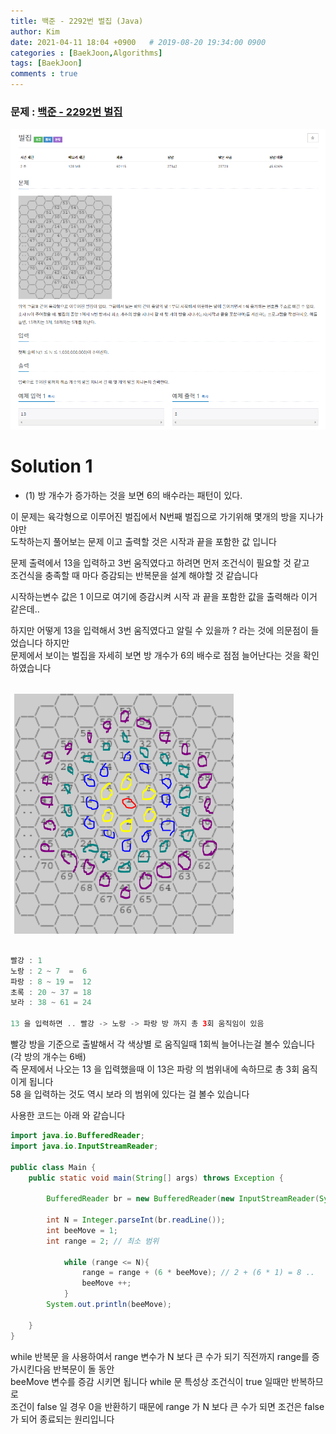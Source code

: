 ```yaml
---
title: 백준 - 2292번 벌집 (Java)
author: Kim
date: 2021-04-11 18:04 +0900   # 2019-08-20 19:34:00 0900
categories : [BaekJoon,Algorithms]
tags: [BaekJoon]
comments : true
---
```


### 문제 : <a href = "https://www.acmicpc.net/problem/2292">백준 - 2292번 벌집 </a><br>
<img src = "/post/images/backjoon/2292.png"><br>

# Solution 1

* (1) 방 개수가 증가하는 것을 보면 6의 배수라는 패턴이 있다.

이 문제는 육각형으로 이루어진 벌집에서 N번째 벌집으로 가기위해 몇개의 방을 지나가야만<br>
도착하는지 풀어보는 문제 이고 출력할 것은 시작과 끝을 포함한 값 입니다<br>

문제 출력에서 13을 입력하고 3번 움직였다고 하려면 먼저 조건식이 필요할 것 같고<br>
조건식을 충족할 때 마다 증감되는 반복문을  설계 해야할 것 같습니다<br>

시작하는변수 값은 1 이므로 여기에 증감시켜 시작 과 끝을 포함한 값을 출력해라 이거 같은데..<br>

하지만 어떻게 13을 입력해서 3번 움직였다고 알릴 수 있을까 ? 라는 것에 의문점이 들었습니다 하지만<br>
문제에서 보이는 벌집을 자세히 보면 방 개수가 6의 배수로 점점 늘어난다는 것을 확인하였습니다<br>
<br>

<img src = "/post/images/backjoon/2292a.png"><br>

```java

빨강 : 1 
노랑 : 2 ~ 7  =  6
파랑 : 8 ~ 19 =  12 
초록 : 20 ~ 37 = 18
보라 : 38 ~ 61 = 24

13 을 입력하면 .. 빨강 -> 노랑 -> 파랑 방 까지 총 3회 움직임이 있음
```
빨강 방을 기준으로 출발해서 각 색상별 로 움직일때 1회씩 늘어나는걸 볼수 있습니다 (각 방의 개수는 6배)<br>
즉 문제에서 나오는 13 을 입력했을때 이 13은 파랑 의 범위내에 속하므로 총 3회 움직이게 됩니다<br>
58 을 입력하는 것도 역시 보라 의 범위에 있다는 걸 볼수 있습니다<br>

사용한 코드는 아래 와 같습니다<br>

```java
import java.io.BufferedReader;
import java.io.InputStreamReader;

public class Main {
    public static void main(String[] args) throws Exception {

        BufferedReader br = new BufferedReader(new InputStreamReader(System.in));

        int N = Integer.parseInt(br.readLine());
        int beeMove = 1;
        int range = 2; // 최소 범위

            while (range <= N){
                range = range + (6 * beeMove); // 2 + (6 * 1) = 8 ..
                beeMove ++;
            }
        System.out.println(beeMove);

    }
}
```

while 반복문 을 사용하여서 range 변수가 N 보다 큰 수가 되기 직전까지 range를 증가시킨다음 반복문이 돌 동안<br>
beeMove 변수를 증감 시키면 됩니다 while 문 특성상 조건식이 true 일때만 반복하므로<br>
조건이 false 일 경우 0을 반환하기 때문에 range 가 N 보다 큰 수가 되면 조건은 false 가 되어 종료되는 원리입니다<br>
